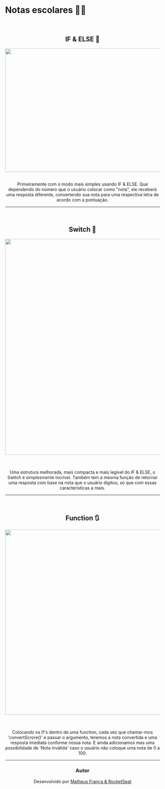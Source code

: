 # Notas escolares 👨‍🏫
<br>

<div align="center">
  <H2> IF & ELSE 🔀</h2>
  <img  width="600" height="400" src="https://github.com/franssa01/Cursos/blob/main/Rocketseat/Guias%20estelares/03%20-%20Guia%20estelar%20HTML/05%20-%20Guia%20estelar%20JS/exerc%C3%ADcios/Notas%20escolares/Images/If%26Else.png"
</div>
  <br>
  <br>
  <p> Primeiramente com o modo mais simples usando IF & ELSE. Que dependendo do número que o usuário colocar como "nota", ele receberá uma resposta diferente, convertendo sua nota para uma respectiva letra de acordo com a pontuação. </p>
  <hr>
  <br>
<div align="center">
  <H2> Switch 🔁</h2>
  <img width="600" height="700" src="https://github.com/franssa01/Cursos/blob/main/Rocketseat/Guias%20estelares/03%20-%20Guia%20estelar%20HTML/05%20-%20Guia%20estelar%20JS/exerc%C3%ADcios/Notas%20escolares/Images/Switch.png" />
</div>
  <br>
  <br>
  <p> Uma estrutura melhorada, mais compacta e mais legível do IF & ELSE, o Switch é simplesmente incrível. Também tem a mesma função de retornar uma resposta com base na nota que o usuário digitou, só que com essas características a mais. </p>
  <hr>
  <br>
 
<div align="center">
  <H2> Function 🔃</h2>
  <img width="600" height"700" src="https://github.com/franssa01/Cursos/blob/main/Rocketseat/Guias%20estelares/03%20-%20Guia%20estelar%20HTML/05%20-%20Guia%20estelar%20JS/exerc%C3%ADcios/Notas%20escolares/Images/Function.png" />
</div>
  <br>
  <br>
  <p> Colocando os If's dentro de uma function, cada vez que chamar-mos 'convertScrore()' e passar o argumento, teremos a nota convertida e uma resposta imediata conforme nossa nota. E ainda adicionamos mas uma possibilidade de 'Nota inválida' caso o usuário não coloque uma nota de 0 a 100. </p>
  <hr>

  
  ### Autor

<p align="center"> Desenvolvido por <a href="https://www.linkedin.com/in/matheus-fran%C3%A7a-b0961a222/">Matheus França & <a href="https://app.rocketseat.com.br/dashboard"> RocketSeat</a>
